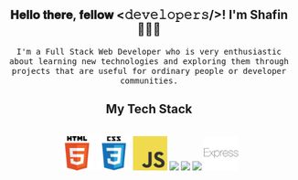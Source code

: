 <h2 align='center'> 𝐇𝐞𝐥𝐥𝐨 𝐭𝐡𝐞𝐫𝐞, 𝐟𝐞𝐥𝐥𝐨𝐰 <𝚍𝚎𝚟𝚎𝚕𝚘𝚙𝚎𝚛𝚜/>!  I'm Shafin 👋🏻‍💻 </h2>
<p align="center">
  <samp>
  I'm a Full Stack Web Developer who is very enthusiastic about learning new technologies and exploring them through projects that are useful for ordinary people or developer communities. 
  </samp>
</p>

<h2 align="center">My Tech Stack</h2>
<p align="center">
<br>
 <code><img height="60" src="https://raw.githubusercontent.com/github/explore/80688e429a7d4ef2fca1e82350fe8e3517d3494d/topics/html/html.png"></code>
 <code><img height="60" src="https://raw.githubusercontent.com/github/explore/80688e429a7d4ef2fca1e82350fe8e3517d3494d/topics/css/css.png"></code>
 <code><img height="60" src="https://raw.githubusercontent.com/github/explore/80688e429a7d4ef2fca1e82350fe8e3517d3494d/topics/javascript/javascript.png"></code>
 <code><img height="60" src="https://user-images.githubusercontent.com/43145078/93016172-03e4e280-f5e1-11ea-9301-6c547b300a84.png"></code>
 <code><img height="60" src="https://user-images.githubusercontent.com/43145078/93016182-13642b80-f5e1-11ea-81ab-4d93cccd80f3.png"></code>
 <code><img height="60" src="https://user-images.githubusercontent.com/43145078/93016204-3b538f00-f5e1-11ea-87af-8a5f32e35d70.png"></code>
 <code><img height="60" src="https://raw.githubusercontent.com/github/explore/80688e429a7d4ef2fca1e82350fe8e3517d3494d/topics/express/express.png"></code>

</p>



<!--
**Shafin5714/Shafin5714** is a ✨ _special_ ✨ repository because its `README.md` (this file) appears on your GitHub profile.

Here are some ideas to get you started:

- 🔭 I’m currently working on ...
- 🌱 I’m currently learning ...
- 👯 I’m looking to collaborate on ...
- 🤔 I’m looking for help with ...
- 💬 Ask me about ...
- 📫 How to reach me: ...
- 😄 Pronouns: ...
- ⚡ Fun fact: ...
-->
